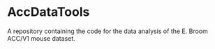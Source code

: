# AccDataTools
A repository containing the code for the data analysis of the E. Broom ACC/V1
mouse dataset.
